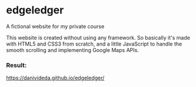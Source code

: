# edgeledger
A fictional website for my private course

This website is created without using any framework.
So basically it's made with HTML5 and CSS3 from scratch, and a little JavaScript to handle the smooth scrolling and implementing Google Maps APIs.

### Result:
https://danivideda.github.io/edgeledger/